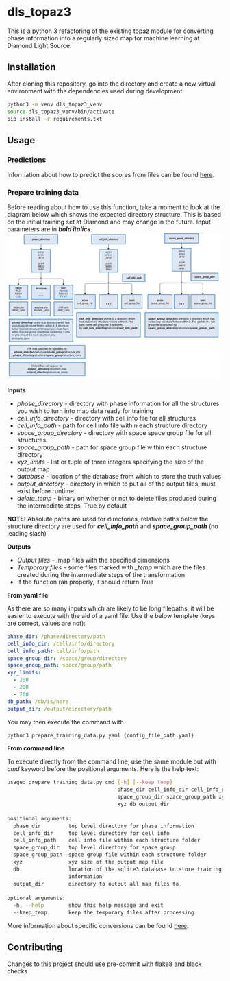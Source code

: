 # dls_topaz3

This is a python 3 refactoring of the existing topaz module for converting phase information into a regularly sized map for machine learning at Diamond Light Source.

## Installation

After cloning this repository, go into the directory and create a new virtual environment with the dependencies used during development:
```bash
python3 -m venv dls_topaz3_venv
source dls_topaz3_venv/bin/activate
pip install -r requirements.txt
```

## Usage

### Predictions
Information about how to predict the scores from files can be found [here](documentation/predictions.md).

### Prepare training data
Before reading about how to use this function, take a moment to look at the diagram below which shows the expected directory structure.
This is based on the initial training set at Diamond and may change in the future.
Input parameters are in ***bold italics***.
![Prepare training data diagram](documentation/images/prepare_training_data.png?raw=true "Inputs to prepare training data")

**Inputs**
- *phase_directory* - directory with phase information for all the structures you wish to turn into map data ready for training
- *cell_info_directory* - directory with cell info file for all structures
- *cell_info_path* - path for cell info file within each structure directory
- *space_group_directory* - directory with space space group file for all structures
- *space_group_path* - path for space group file within each structure directory
- *xyz_limits* - list or tuple of three integers specifying the size of the output map
- *database* - location of the database from which to store the truth values
- *output_directory* - directory in which to put all of the output files, must exist before runtime
- *delete_temp* - binary on whether or not to delete files produced during the intermediate steps, True by default

**NOTE:** Absolute paths are used for directories, relative paths below the structure directory are used for ***cell_info_path*** and ***space_group_path*** (no leading slash)

**Outputs**
- *Output files* - .map files with the specified dimensions
- *Temporary files* - some files marked with *_temp* which are the files created during the intermediate steps of the transformation
- If the function ran properly, it should return *True*

**From yaml file**

As there are so many inputs which are likely to be long filepaths, it will be easier to execute with the aid of a yaml file.
Use the below template (keys are correct, values are not):
```yaml
phase_dir: /phase/directory/path
cell_info_dir: /cell/info/directory
cell_info_path: cell/info/path
space_group_dir: /space/group/directory
space_group_path: space/group/path
xyz_limits:
  - 200
  - 200
  - 200
db_path: /db/is/here
output_dir: /output/directory/path
```
You may then execute the command with
```bash
python3 prepare_training_data.py yaml {config_file_path.yaml}
```

**From command line**

To execute directly from the command line, use the same module but with *cmd* keyword before the positional arguments.
Here is the help text:
```bash
usage: prepare_training_data.py cmd [-h] [--keep_temp]
                                    phase_dir cell_info_dir cell_info_path
                                    space_group_dir space_group_path xyz xyz
                                    xyz db output_dir

positional arguments:
  phase_dir         top level directory for phase information
  cell_info_dir     top level directory for cell info
  cell_info_path    cell info file within each structure folder
  space_group_dir   top level directory for space group
  space_group_path  space group file within each structure folder
  xyz               xyz size of the output map file
  db                location of the sqlite3 database to store training
                    information
  output_dir        directory to output all map files to

optional arguments:
  -h, --help        show this help message and exit
  --keep_temp       keep the temporary files after processing
```

More information about specific conversions can be found [here](documentation/conversions.md).

## Contributing

Changes to this project should use pre-commit with flake8 and black checks